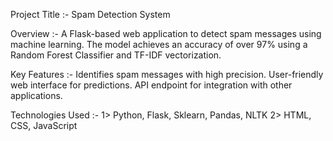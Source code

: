 
Project Title :- Spam Detection System

Overview :-
A Flask-based web application to detect spam messages using machine learning. The model achieves an accuracy of over 97% using a Random Forest Classifier and TF-IDF vectorization.

Key Features :-
Identifies spam messages with high precision.
User-friendly web interface for predictions.
API endpoint for integration with other applications.

Technologies Used :-
1> Python, Flask, Sklearn, Pandas, NLTK
2> HTML, CSS, JavaScript
